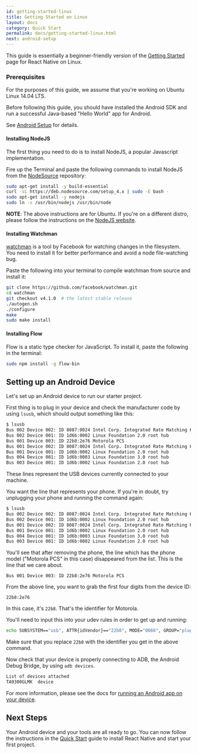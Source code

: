 ```yaml
---
id: getting-started-linux
title: Getting Started on Linux
layout: docs
category: Quick Start
permalink: docs/getting-started-linux.html
next: android-setup
---
```


This guide is essentially a beginner-friendly version of the [Getting Started](/react-native/docs/getting-started.html) page for React Native on Linux.

### Prerequisites

For the purposes of this guide, we assume that you're working on Ubuntu Linux 14.04 LTS.

Before following this guide, you should have installed the Android SDK and run a successful Java-based "Hello World" app for Android.

See [Android Setup](/react-native/docs/android-setup.html) for details.

#### Installing NodeJS

The first thing you need to do is to install NodeJS, a popular Javascript implementation.

Fire up the Terminal and paste the following commands to install NodeJS from the [NodeSource](https://nodesource.com/) repository:

```sh
sudo apt-get install -y build-essential
curl -sL https://deb.nodesource.com/setup_4.x | sudo -E bash -
sudo apt-get install -y nodejs
sudo ln -s /usr/bin/nodejs /usr/bin/node
```
__NOTE__: The above instructions are for Ubuntu. If you're on a different distro,  please follow the instructions on the [NodeJS website](https://nodejs.org/en/download/).

#### Installing Watchman

[watchman](https://facebook.github.io/watchman/docs/install.html) is a tool by Facebook for watching changes in the filesystem. You need to install it for better performance and avoid a node file-watching bug.

Paste the following into your terminal to compile watchman from source and install it:

```sh
git clone https://github.com/facebook/watchman.git
cd watchman
git checkout v4.1.0  # the latest stable release
./autogen.sh
./configure
make
sudo make install
```

#### Installing Flow

Flow is a static type checker for JavaScript. To install it, paste the following in the terminal:

```sh
sudo npm install -g flow-bin
```

## Setting up an Android Device

Let's set up an Android device to run our starter project.

First thing is to plug in your device and check the manufacturer code by using `lsusb`, which should output something like this:

```bash
$ lsusb
Bus 002 Device 002: ID 8087:0024 Intel Corp. Integrated Rate Matching Hub
Bus 002 Device 001: ID 1d6b:0002 Linux Foundation 2.0 root hub
Bus 001 Device 003: ID 22b8:2e76 Motorola PCS
Bus 001 Device 002: ID 8087:0024 Intel Corp. Integrated Rate Matching Hub
Bus 001 Device 001: ID 1d6b:0002 Linux Foundation 2.0 root hub
Bus 004 Device 001: ID 1d6b:0003 Linux Foundation 3.0 root hub
Bus 003 Device 001: ID 1d6b:0002 Linux Foundation 2.0 root hub
```
These lines represent the USB devices currently connected to your machine.

You want the line that represents your phone. If you're in doubt, try unplugging your phone and running the command again:

```bash
$ lsusb
Bus 002 Device 002: ID 8087:0024 Intel Corp. Integrated Rate Matching Hub
Bus 002 Device 001: ID 1d6b:0002 Linux Foundation 2.0 root hub
Bus 001 Device 002: ID 8087:0024 Intel Corp. Integrated Rate Matching Hub
Bus 001 Device 001: ID 1d6b:0002 Linux Foundation 2.0 root hub
Bus 004 Device 001: ID 1d6b:0003 Linux Foundation 3.0 root hub
Bus 003 Device 001: ID 1d6b:0002 Linux Foundation 2.0 root hub
```
You'll see that after removing the phone, the line which has the phone model ("Motorola PCS" in this case) disappeared from the list. This is the line that we care about.

`Bus 001 Device 003: ID 22b8:2e76 Motorola PCS`

From the above line, you want to grab the first four digits from the device ID:

`22b8:2e76`

In this case, it's `22b8`. That's the identifier for Motorola.

You'll need to input this into your udev rules in order to get up and running:

```sh
echo SUBSYSTEM=="usb", ATTR{idVendor}=="22b8", MODE="0666", GROUP="plugdev" | sudo tee /etc/udev/rules.d/51-android-usb.rules
```

Make sure that you replace `22b8` with the identifier you get in the above command.

Now check that your device is properly connecting to ADB, the Android Debug Bridge, by using `adb devices`.

```bash
List of devices attached
TA9300GLMK	device
```

For more information, please see the docs for [running an Android app on your device](/react-native/docs/running-on-device-android.html).

## Next Steps

Your Android device and your tools are all ready to go. You can now follow the instructions in the [Quick Start](http://facebook.github.io/react-native/docs/getting-started.html#quick-start) guide to install React Native and start your first project.
